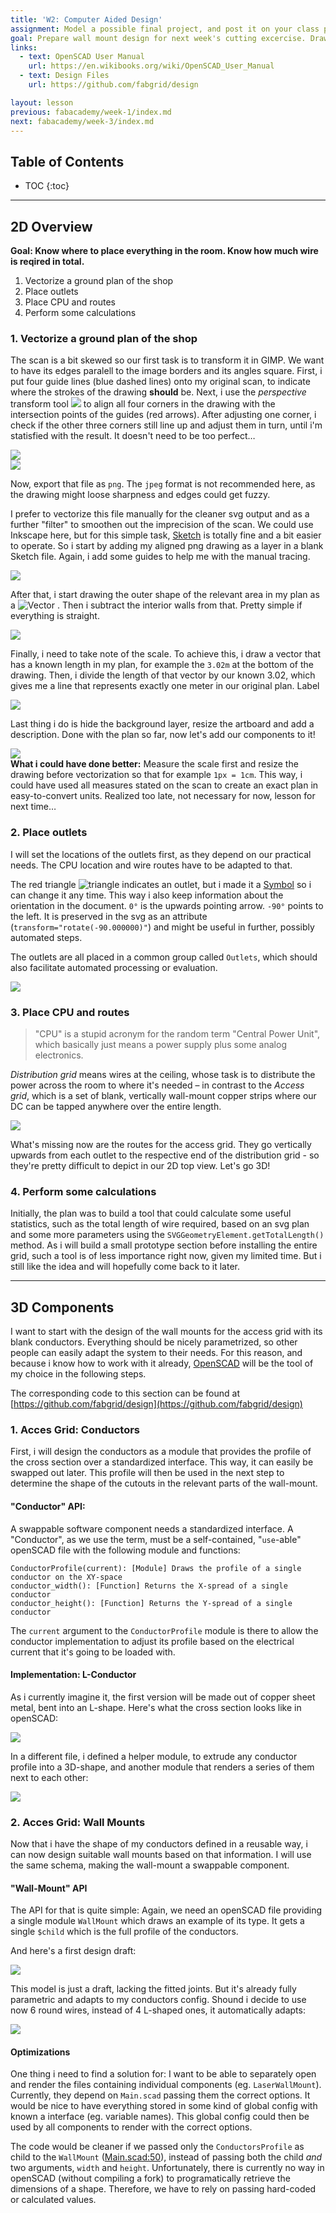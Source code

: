 ```yaml
---
title: 'W2: Computer Aided Design'
assignment: Model a possible final project, and post it on your class page
goal: Prepare wall mount design for next week's cutting excercise. Draw a plan of the installation in the shop.
links:
  - text: OpenSCAD User Manual
    url: https://en.wikibooks.org/wiki/OpenSCAD_User_Manual
  - text: Design Files
    url: https://github.com/fabgrid/design

layout: lesson
previous: fabacademy/week-1/index.md
next: fabacademy/week-3/index.md
---
```


## Table of Contents

* TOC
{:toc}

---

## 2D Overview

**Goal: Know where to place everything in the room. Know how much wire is reqired in total.**

1. Vectorize a ground plan of the shop
2. Place outlets
3. Place CPU and routes
4. Perform some calculations

### 1. Vectorize a ground plan of the shop

The scan is a bit skewed so our first task is to transform it in GIMP. We want to have its edges paralell to the image borders and its angles square. First, i put four guide lines (blue dashed lines) onto my original scan, to indicate where the strokes of the drawing **should** be. Next, i use the *perspective* transform tool <img src="01-gimp-transform-tool.png" class="icon"/> to align all four corners in the drawing with the intersection points of the guides (red arrows). After adjusting one corner, i check if the other three corners still line up and adjust them in turn, until i'm statisfied with the result. It doesn't need to be too perfect…

<div class="row">
	<div class="col-sm-6">
		<img src="02-gimp-screenshot-1.png" class="constrain shadow" />
	</div>
	<div class="col-sm-6">
		<img src="03-gimp-screenshot-2.png" class="constrain shadow" />
	</div>
</div>

Now, export that file as `png`. The `jpeg` format is not recommended here, as the drawing might loose sharpness and edges could get fuzzy.

I prefer to vectorize this file manually for the cleaner svg output and as a further "filter" to smoothen out the imprecision of the scan. We could use Inkscape here, but for this simple task, [Sketch](https://www.sketchapp.com/) is totally fine and a bit easier to operate. So i start by adding my aligned png drawing as a layer in a blank Sketch file. Again, i add some guides to help me with the manual tracing.

<img src="04-sketch-guides.png" class="constrain" />

After that, i start drawing the outer shape of the relevant area in my plan as a <img alt="Vector" src="05-sketch-vector-tool.png" class="icon"/> . Then i subtract the interior walls from that. Pretty simple if everything is straight.

<img src="06-sketch-interior.png" class="constrain" />

Finally, i need to take note of the scale. To achieve this, i draw a vector that has a known length in my plan, for example the `3.02m` at the bottom of the drawing. Then, i divide the length of that vector by our known 3.02, which gives me a line that represents exactly one meter in our original plan. Label

<img src="07-sketch-scale.png" class="constrain" />

Last thing i do is hide the background layer, resize the artboard and add a description. Done with the plan so far, now let's add our components to it!

<img src="08-sketch-ground-plan.png" class="constrain" />

<div class="alert alert-warning">
	<strong>What i could have done better:</strong> Measure the scale first and resize the drawing before vectorization so that for example <code>1px = 1cm</code>. This way, i could have used all measures stated on the scan to create an exact plan in easy-to-convert units. Realized too late, not necessary for now, lesson for next time…
</div>

### 2. Place outlets

I will set the locations of the outlets first, as they depend on our practical needs. The CPU location and wire routes have to be adapted to that.

The red triangle <img alt="triangle" src="09-outlet-symbol.png" class="icon"/> indicates an outlet, but i made it a [Symbol](https://www.sketchapp.com/learn/documentation/symbols/) so i can change it any time. This way i also keep information about the orientation in the document. `0°` is the upwards pointing arrow. `-90°` points to the left. It is preserved in the svg as an attribute (`transform="rotate(-90.000000)"`) and might be useful in further, possibly automated steps.

The outlets are all placed in a common group called `Outlets`, which should also facilitate automated processing or evaluation.

<img src="10-sketch-outlets.png" class="constrain" />

### 3. Place CPU and routes

> "CPU" is a stupid acronym for the random term "Central Power Unit", which basically just means a power supply plus some analog electronics.

*Distribution grid* means wires at the ceiling, whose task is to distribute the power across the room to where it's needed – in contrast to the *Access grid*, which is a set of blank, vertically wall-mount copper strips where our DC can be tapped anywhere over the entire length.

<img src="00-installation.svg" class="constrain shadow" />

What's missing now are the routes for the access grid. They go vertically upwards from each outlet to the respective end of the distribution grid - so they're pretty difficult to depict in our 2D top view. Let's go 3D!

### 4. Perform some calculations

<div class="alert alert-warning">Initially, the plan was to build a tool that could calculate some useful statistics, such as the total length of wire required, based on an svg plan and some more parameters using the <code>SVGGeometryElement.getTotalLength()</code> method. As i will build a small prototype section before installing the entire grid, such a tool is of less importance right now, given my limited time. But i still like the idea and will hopefully come back to it later.</div>

---

## 3D Components

I want to start with the design of the wall mounts for the access grid with its blank conductors. Everything should be nicely parametrized, so other people can easily adapt the system to their needs. For this reason, and because i know how to work with it already, [OpenSCAD](http://www.openscad.org/) will be the tool of my choice in the following steps.

The corresponding code to this section can be found at [https://github.com/fabgrid/design](https://github.com/fabgrid/design)

### 1. Acces Grid: Conductors

First, i will design the conductors as a module that provides the profile of the cross section over a standardized interface. This way, it can easily be swapped out later. This profile will then be used in the next step to determine the shape of the cutouts in the relevant parts of the wall-mount.

#### "Conductor" API:

A swappable software component needs a standardized interface. A "Conductor", as we use the term, must be a self-contained, "`use`-able" openSCAD file with the following module and functions:

```
ConductorProfile(current): [Module] Draws the profile of a single conductor on the XY-space
conductor_width(): [Function] Returns the X-spread of a single conductor
conductor_height(): [Function] Returns the Y-spread of a single conductor
```

The `current` argument to the `ConductorProfile` module is there to allow the conductor implementation to adjust its profile based on the electrical current that it's going to be loaded with.

#### Implementation: L-Conductor

As i currently imagine it, the first version will be made out of copper sheet metal, bent into an L-shape. Here's what the cross section looks like in openSCAD:

<img src="11-scad-l-profile.png" class="constrain" />

In a different file, i defined a helper module, to extrude any conductor profile into a 3D-shape, and another module that renders a series of them next to each other:

<img src="12-scad-conductor-3d.png" class="constrain" />

### 2. Acces Grid: Wall Mounts

Now that i have the shape of my conductors defined in a reusable way, i can now design suitable wall mounts based on that information. I will use the same schema, making the wall-mount a swappable component.

#### "Wall-Mount" API

The API for that is quite simple: Again, we need an openSCAD file providing a single module `WallMount` which draws an example of its type. It gets a single `$child` which is the full profile of the conductors.

And here's a first design draft:

<img src="13-scad-laser-wallmount.png" class="constrain" />

This model is just a draft, lacking the fitted joints. But it's already fully parametric and adapts to my conductors config. Shound i decide to use now 6 round wires, instead of 4 L-shaped ones, it automatically adapts:

<img src="14-scad-laser-wallmount-variant.png" class="constrain" />

#### Optimizations

One thing i need to find a solution for: I want to be able to separately open and render the files containing individual components (eg. `LaserWallMount`). Currently, they depend on `Main.scad` passing them the correct options. It would be nice to have everything stored in some kind of global config with known a interface (eg. variable names). This global config could then be used by all components to render with the correct options.

The code would be cleaner if we passed only the `ConductorsProfile` as child to the `WallMount` ([Main.scad:50](https://github.com/fabgrid/design/blob/master/Main.scad#L50)), instead of passing both the child *and* two arguments, `width` and `height`. Unfortunately, there is currently no way in openSCAD (without compiling a fork) to programatically retrieve the dimensions of a shape. Therefore, we have to rely on passing hard-coded or calculated values.

